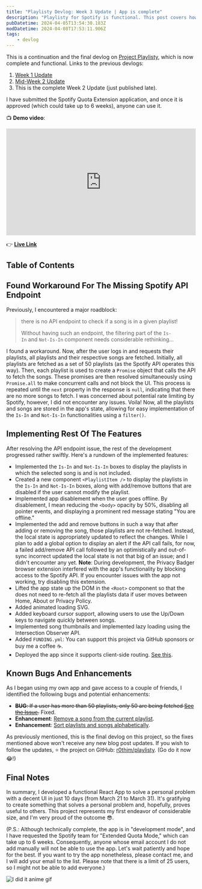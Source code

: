 ```yaml
---
title: "Playlisty Devlog: Week 3 Update | App is complete"
description: "Playlisty for Spotify is functional. This post covers how I worked around an API limit and rest of the development through deployment on Vercel."
pubDatetime: 2024-04-05T13:54:30.183Z
modDatetime: 2024-04-08T17:53:11.906Z
tags:
    - devlog
---
```


This is a continuation and the final devlog on [Project Playlisty](https://github.com/r0hitm/playlisty), which is now complete and functional. Links to the previous devlogs:

1. [Week 1 Update](/posts/project-playlisty-devlog-week-1)
2. [Mid-Week 2 Update](/posts/project-playlisty-devlog-midweek-2)
3. This is the complete Week 2 Update (just published late).

I have submitted the Spotify Quota Extension application, and once it is approved (which could take up to 6 weeks), anyone can use it.

📺 **Demo video**:

<iframe style="width:100%; aspect-ratio: 16/9;" src="https://www.youtube.com/embed/9ssFiGuGMhg?si=Dnl5ZeQN_js-i2Xi" title="YouTube video player" frameborder="0" allow="accelerometer; autoplay; clipboard-write; encrypted-media; gyroscope; picture-in-picture; web-share" referrerpolicy="strict-origin-when-cross-origin" allowfullscreen></iframe>

👉 [**Live Link**](https://playlisty-spotify.vercel.app)

## Table of Contents

## Found Workaround For The Missing Spotify API Endpoint

Previously, I encountered a major roadblock:

> there is no API endpoint to check if a song is in a given playlist!
>
> Without having such an endpoint, the filtering part of the `Is-In` and `Not-Is-In` component needs considerable rethinking...

I found a workaround. Now, after the user logs in and requests their playlists, all playlists and their respective songs are fetched. Initially, all playlists are fetched as a set of 50 playlists (as the Spotify API operates this way). Then, each playlist is used to create a `Promise` object that calls the API to fetch the songs. These promises are then resolved simultaneously using `Promise.all` to make concurrent calls and not block the UI. This process is repeated until the `next` property in the response is `null`, indicating that there are no more songs to fetch. I was concerned about potential rate limiting by Spotify, however, I did not encounter any issues. Voila! Now, all the playlists and songs are stored in the app's state, allowing for easy implementation of the `Is-In` and `Not-Is-In` functionalities using a `filter()`.

## Implementing Rest Of The Features

After resolving the API endpoint issue, the rest of the development progressed rather swiftly. Here's a rundown of the implemented features:

- Implemented the `Is-In` and `Not-Is-In` boxes to display the playlists in which the selected song is and is not included.
- Created a new component `<PlaylistItem />` to display the playlists in the `Is-In` and `Not-Is-In` boxes, along with add/remove buttons that are disabled if the user cannot modify the playlist.
- Implemented app disablement when the user goes offline. By disablement, I mean reducing the `<body>` opacity by 50%, disabling all pointer events, and displaying a prominent red message stating "You are offline."
- Implemented the add and remove buttons in such a way that after adding or removing the song, those playlists are not re-fetched. Instead, the local state is appropriately updated to reflect the changes. While I plan to add a global option to display an alert if the API call fails, for now, a failed add/remove API call followed by an optimistically and out-of-sync incorrect updated the local state is not that big of an issue; and I didn't encounter any yet. **Note**: During development, the Privacy Badger browser extension interfered with the app's functionality by blocking access to the Spotify API. If you encounter issues with the app not working, try disabling this extension.
- Lifted the app state up the DOM in the `<Root>` component so that the does not need to re-fetch all the playlists data if user moves between Home, About or Privacy Policy.
- Added animated loading SVG.
- Added keyboard cursor support, allowing users to use the Up/Down keys to navigate quickly between songs.
- Implemented song thumbnails and implemented lazy loading using the Intersection Observer API.
- Added `FUNDING.yml`: You can support this project via GitHub sponsors or buy me a coffee ☕.
- Deployed the app since it supports client-side routing. [See this](/posts/fix-react-router-on-github-pages).

## Known Bugs And Enhancements

As I began using my own app and gave access to a couple of friends, I identified the following bugs and potential enhancements:

- ~~**BUG**: If a user has more than 50 playlists, only 50 are being fetched [See the Issue](https://github.com/r0hitm/playlisty/issues/1).~~ Fixed.
- **Enhancement**: [Remove a song from the current playlist](https://github.com/r0hitm/playlisty/issues/2).
- **Enhancement**: [Sort playlists and songs alphabetically](https://github.com/r0hitm/playlisty/issues/3).

As previously mentioned, this is the final devlog on this project, so the fixes mentioned above won't receive any new blog post updates. If you wish to follow the updates, ⭐ the project on GitHub: [r0thim/playlisty](https://github.com/r0hitm/playlisty). (Go do it now 😂!)

## Final Notes

In summary, I developed a functional React App to solve a personal problem with a decent UI in just 10 days (from March 21 to March 31). It's gratifying to create something that solves a personal problem and, hopefully, proves useful to others. This project represents my first endeavor of considerable size, and I'm very proud of the outcome 😎.

(P.S.: Although technically complete, the app is in "development mode", and I have requested the Spotify team for "Extended Quota Mode," which can take up to 6 weeks. Consequently, anyone whose email account I do not add manually will not be able to use the app. Let's wait patiently and hope for the best. If you want to try the app nonetheless, please contact me, and I will add your email to the list. Please note that there is a limit of 25 users, so I might not be able to add everyone.)

![I did it anime gif](https://media1.tenor.com/m/7bhQfED5lqkAAAAC/hinata-shoyo.gif)
